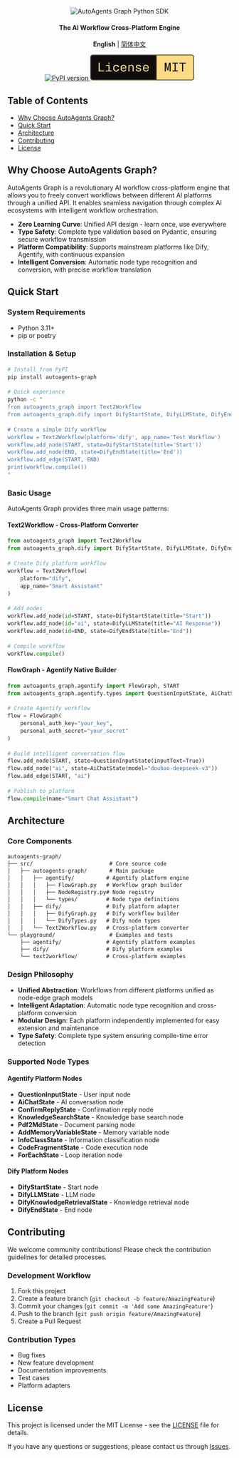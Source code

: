 <div align="center">

<img src="https://img.shields.io/badge/-autoagents_graph-000000?style=for-the-badge&labelColor=faf9f6&color=faf9f6&logoColor=000000" alt="AutoAgents Graph Python SDK" width="380"/>

<h4>The AI Workflow Cross-Platform Engine</h4>

**English** | [简体中文](README-CN.md)

<a href="https://pypi.org/project/autoagents-graph">
  <picture>
    <source media="(prefers-color-scheme: dark)" srcset="https://img.shields.io/pypi/v/autoagents-graph.svg?style=for-the-badge" />
    <img alt="PyPI version" src="https://img.shields.io/pypi/v/autoagents-graph.svg?style=for-the-badge" />
  </picture>
</a>
<picture>
  <source media="(prefers-color-scheme: dark)" srcset="media/dark_license.svg" />
  <img alt="License MIT" src="media/light_license.svg" />
</picture>

</div>

## Table of Contents

- [Why Choose AutoAgents Graph?](#why-choose-autoagents-graph)
- [Quick Start](#quick-start)
- [Architecture](#architecture)
- [Contributing](#contributing)
- [License](#license)

## Why Choose AutoAgents Graph?

AutoAgents Graph is a revolutionary AI workflow cross-platform engine that allows you to freely convert workflows between different AI platforms through a unified API. It enables seamless navigation through complex AI ecosystems with intelligent workflow orchestration.

- **Zero Learning Curve**: Unified API design - learn once, use everywhere
- **Type Safety**: Complete type validation based on Pydantic, ensuring secure workflow transmission
- **Platform Compatibility**: Supports mainstream platforms like Dify, Agentify, with continuous expansion
- **Intelligent Conversion**: Automatic node type recognition and conversion, with precise workflow translation

## Quick Start

### System Requirements
- Python 3.11+
- pip or poetry

### Installation & Setup

```bash
# Install from PyPI
pip install autoagents-graph

# Quick experience
python -c "
from autoagents_graph import Text2Workflow
from autoagents_graph.dify import DifyStartState, DifyLLMState, DifyEndState, START, END

# Create a simple Dify workflow
workflow = Text2Workflow(platform='dify', app_name='Test Workflow')
workflow.add_node(START, state=DifyStartState(title='Start'))
workflow.add_node(END, state=DifyEndState(title='End'))
workflow.add_edge(START, END)
print(workflow.compile())
"
```

### Basic Usage

AutoAgents Graph provides three main usage patterns:

#### Text2Workflow - Cross-Platform Converter
```python
from autoagents_graph import Text2Workflow
from autoagents_graph.dify import DifyStartState, DifyLLMState, DifyEndState, START, END

# Create Dify platform workflow
workflow = Text2Workflow(
    platform="dify",
    app_name="Smart Assistant"
)

# Add nodes
workflow.add_node(id=START, state=DifyStartState(title="Start"))
workflow.add_node(id="ai", state=DifyLLMState(title="AI Response"))
workflow.add_node(id=END, state=DifyEndState(title="End"))

# Compile workflow
workflow.compile()
```

#### FlowGraph - Agentify Native Builder
```python
from autoagents_graph.agentify import FlowGraph, START
from autoagents_graph.agentify.types import QuestionInputState, AiChatState

# Create Agentify workflow
flow = FlowGraph(
    personal_auth_key="your_key",
    personal_auth_secret="your_secret"
)

# Build intelligent conversation flow
flow.add_node(START, state=QuestionInputState(inputText=True))
flow.add_node("ai", state=AiChatState(model="doubao-deepseek-v3"))
flow.add_edge(START, "ai")

# Publish to platform
flow.compile(name="Smart Chat Assistant")
```


## Architecture

### Core Components

```
autoagents-graph/
├── src/                        # Core source code
│   ├── autoagents-graph/       # Main package
│   │   ├── agentify/          # Agentify platform engine
│   │   │   ├── FlowGraph.py   # Workflow graph builder
│   │   │   ├── NodeRegistry.py# Node registry
│   │   │   └── types/         # Node type definitions
│   │   ├── dify/              # Dify platform adapter
│   │   │   ├── DifyGraph.py   # Dify workflow builder
│   │   │   └── DifyTypes.py   # Dify node types
│   │   └── Text2Workflow.py   # Cross-platform converter
└── playground/                 # Examples and tests
    ├── agentify/              # Agentify platform examples
    ├── dify/                  # Dify platform examples
    └── text2workflow/         # Cross-platform examples
```

### Design Philosophy

- **Unified Abstraction**: Workflows from different platforms unified as node-edge graph models
- **Intelligent Adaptation**: Automatic node type recognition and cross-platform conversion
- **Modular Design**: Each platform independently implemented for easy extension and maintenance
- **Type Safety**: Complete type system ensuring compile-time error detection

### Supported Node Types

#### Agentify Platform Nodes
- **QuestionInputState** - User input node
- **AiChatState** - AI conversation node
- **ConfirmReplyState** - Confirmation reply node
- **KnowledgeSearchState** - Knowledge base search node
- **Pdf2MdState** - Document parsing node
- **AddMemoryVariableState** - Memory variable node
- **InfoClassState** - Information classification node
- **CodeFragmentState** - Code execution node
- **ForEachState** - Loop iteration node

#### Dify Platform Nodes
- **DifyStartState** - Start node
- **DifyLLMState** - LLM node
- **DifyKnowledgeRetrievalState** - Knowledge retrieval node
- **DifyEndState** - End node

## Contributing

We welcome community contributions! Please check the contribution guidelines for detailed processes.

### Development Workflow
1. Fork this project
2. Create a feature branch (`git checkout -b feature/AmazingFeature`)
3. Commit your changes (`git commit -m 'Add some AmazingFeature'`)
4. Push to the branch (`git push origin feature/AmazingFeature`)
5. Create a Pull Request

### Contribution Types
- Bug fixes
- New feature development
- Documentation improvements
- Test cases
- Platform adapters

## License

This project is licensed under the MIT License - see the [LICENSE](LICENSE) file for details.

If you have any questions or suggestions, please contact us through [Issues](https://github.com/forhheart/autoagents-graph/issues).